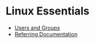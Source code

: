 # Linux Essentials

- [Users and Groups](task-001-users-and-groups)
- [Referring Documentation](task-002-referring-documentation)